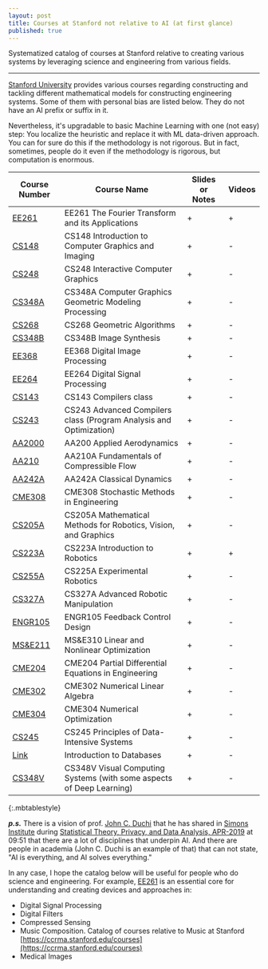```yaml
---
layout: post
title: Courses at Stanford not relative to AI (at first glance)
published: true
---
```


Systematized catalog of courses at Stanford relative to creating various systems by leveraging science and engineering from various fields.

---

[Stanford University](https://www.stanford.edu/) provides various courses regarding constructing and tackling different mathematical models for constructing engineering systems. Some of them with personal bias are listed below. They do not have an AI prefix or suffix in it.

Nevertheless, it's upgradable to basic Machine Learning with one (not easy) step: You localize the heuristic and replace it with ML data-driven approach. You can for sure do this if the methodology is not rigorous. But in fact, sometimes, people do it even if the methodology is rigorous, but computation is enormous.

| **Course Number**  | **Course Name**  | **Slides or Notes**  | **Videos**  |
|---|---|---|---|
| [EE261](https://see.stanford.edu/course/ee261) | EE261 The Fourier Transform and its Applications | + | + |
| [CS148](https://web.stanford.edu/class/cs148/) | CS148 Introduction to Computer Graphics and Imaging | + | - |
| [CS248](https://web.stanford.edu/class/cs248/) | CS248 Interactive Computer Graphics | + | - |
| [CS348A](http://graphics.stanford.edu/courses/cs348a-21-winter/) | CS348A Computer Graphics Geometric Modeling Processing | + | - |
| [CS268](http://graphics.stanford.edu/courses/cs268-16-fall/) | CS268 Geometric Algorithms| + | - |
| [CS348B](http://graphics.stanford.edu/courses/cs348b-00/) | CS348B Image Synthesis | + | - |
| [EE368](https://web.stanford.edu/class/ee368/) | EE368 Digital Image Processing | + | - |
| [EE264](https://web.stanford.edu/class/ee264/) | EE264 Digital Signal Processing | + | - |
| [CS143](https://web.stanford.edu/class/cs143/) | CS143 Compilers class | + | - |
| [CS243](https://suif.stanford.edu/~courses/cs243/) | CS243 Advanced Compilers class (Program Analysis and Optimization) | + | - |
| [AA2000](https://web.stanford.edu/~cantwell/AA200_Course_Material/) | AA200 Applied Aerodynamics | + | - |
| [AA210](https://web.stanford.edu/~cantwell/AA210A_Course_Material/AA210A_Lectures/) | AA210A Fundamentals of Compressible Flow | + | - |
| [AA242A](https://web.stanford.edu/class/me331a/) | AA242A Classical Dynamics | + | - |
| [CME308](https://web.stanford.edu/class/cme308/) | CME308 Stochastic Methods in Engineering | + | - |
| [CS205A](http://graphics.stanford.edu/courses/cs205a/) | CS205A Mathematical Methods for Robotics, Vision, and Graphics | + | - |
| [CS223A](https://see.stanford.edu/course/cs223a) | CS223A Introduction to Robotics | + | + |
| [CS255A](https://cs.stanford.edu/group/manips/teaching/cs225a/index.html) | CS225A Experimental Robotics| + | - |
| [CS327A](http://cs.stanford.edu/groups/manips/teaching/cs327a/) | CS327A Advanced Robotic Manipulation | + | - |
| [ENGR105](https://online.stanford.edu/courses/engr105-feedback-control-design) | ENGR105 Feedback Control Design | + | - |
| [MS&E211](https://web.stanford.edu/class/msande310/) | MS&E310 Linear and Nonlinear Optimization | + | - |
| [CME204](https://online.stanford.edu/courses/me300b-partial-differential-equations-engineering) | CME204 Partial Differential Equations in Engineering | + | - |
| [CME302](https://online.stanford.edu/courses/cme302-numerical-linear-algebra) | CME302 Numerical Linear Algebra | + | - |
| [CME304](https://web.stanford.edu/class/cme304/) | CME304 Numerical Optimization | + | - |
| [CS245](https://web.stanford.edu/class/cs245/) | CS245 Principles of Data-Intensive Systems | + | - |
| [Link](https://online.stanford.edu/courses/soe-ydatabases-databases) | Introduction to Databases | + | - |
| [CS348V](http://graphics.stanford.edu/courses/cs348v-18-winter/) | CS348V Visual Computing Systems (with some aspects of Deep Learning)| + | - |
{:.mbtablestyle}

***p.s.***
There is a vision of prof. [John C. Duchi](https://web.stanford.edu/~jduchi/) that he has shared in [Simons Institute](https://simons.berkeley.edu/) during [Statistical Theory, Privacy, and Data Analysis, APR-2019](https://youtu.be/GJXiYzi8KRc?t=591) at 09:51 that there are a lot of disciplines that underpin AI.
And there are people in academia (John C. Duchi is an example of that) that can not state, "AI is everything, and AI solves everything."

In any case, I hope the catalog below will be useful for people who do science and engineering. For example, [EE261](https://see.stanford.edu/course/ee261) is an essential core for understanding and creating devices and approaches in:

* Digital Signal Processing
* Digital Filters
* Compressed Sensing
* Music Composition. Catalog of courses relative to Music at Stanford [https://ccrma.stanford.edu/courses](https://ccrma.stanford.edu/courses)
* Medical Images
